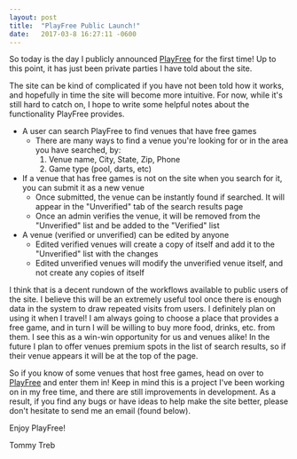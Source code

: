 ```yaml
---
layout: post
title:  "PlayFree Public Launch!"
date:   2017-03-8 16:27:11 -0600
---
```

So today is the day I publicly announced [PlayFree][playfree] for the first time! Up to this point, it has just been private parties I have told about the site.

The site can be kind of complicated if you have not been told how it works, and hopefully in time the site will become more intuitive. For now, while it's still hard to catch on, I hope to write some helpful notes about the functionality PlayFree provides.

- A user can search PlayFree to find venues that have free games
    - There are many ways to find a venue you're looking for or in the area you have searched, by:
        1. Venue name, City, State, Zip, Phone
        2. Game type (pool, darts, etc)
- If a venue that has free games is not on the site when you search for it, you can submit it as a new venue
    - Once submitted, the venue can be instantly found if searched. It will appear in the "Unverified" tab of the search results page
    - Once an admin verifies the venue, it will be removed from the "Unverified" list and be added to the "Verified" list
- A venue (verified or unverified) can be edited by anyone
    - Edited verified venues will create a copy of itself and add it to the "Unverified" list with the changes
    - Edited unverified venues will modify the unverified venue itself, and not create any copies of itself

I think that is a decent rundown of the workflows available to public users of the site. I believe this will be an extremely useful tool once there is enough data in the system to draw repeated visits from users. I definitely plan on using it when I travel! I am always going to choose a place that provides a free game, and in turn I will be willing to buy more food, drinks, etc. from them. I see this as a win-win opportunity for us and venues alike! In the future I plan to offer venues premium spots in the list of search results, so if their venue appears it will be at the top of the page.

So if you know of some venues that host free games, head on over to [PlayFree][playfree] and enter them in! Keep in mind this is a project I've been working on in my free time, and there are still improvements in development. As a result, if you find any bugs or have ideas to help make the site better, please don't hesitate to send me an email (found below).

Enjoy PlayFree!

Tommy Treb

[playfree]: http://playfree.io
